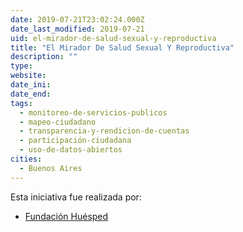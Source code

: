 ```yaml
---
date: 2019-07-21T23:02:24.000Z
date_last_modified: 2019-07-21
uid: el-mirador-de-salud-sexual-y-reproductiva
title: "El Mirador De Salud Sexual Y Reproductiva"
description: ""
type: 
website: 
date_ini: 
date_end: 
tags:
  - monitoreo-de-servicios-publicos
  - mapeo-ciudadano
  - transparencia-y-rendicion-de-cuentas
  - participación-ciudadana
  - uso-de-datos-abiertos
cities: 
  - Buenos Aires
---
```


Esta iniciativa fue realizada por:

- [Fundación Huésped](/i/fundacion-huesped.html)
